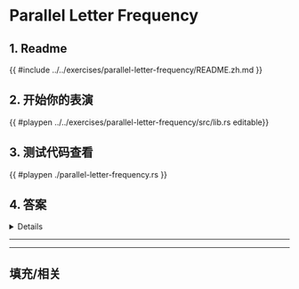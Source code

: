 # Parallel Letter Frequency
## 1. Readme

 {{ #include ../../exercises/parallel-letter-frequency/README.zh.md }}

 ## 2. 开始你的表演

 {{ #playpen ../../exercises/parallel-letter-frequency/src/lib.rs editable}}

 ## 3. 测试代码查看

 {{ #playpen ./parallel-letter-frequency.rs }}

 ## 4. 答案

 <details>

 {{ #playpen ../../exercises/parallel-letter-frequency/example.rs }}

 </details>

 ---
 ---

 ## 填充/相关


